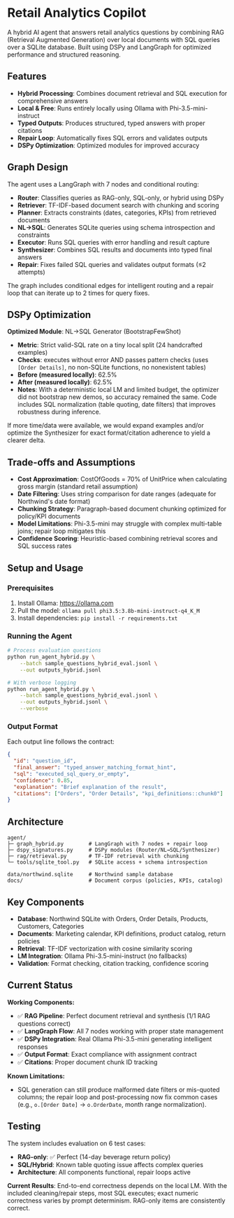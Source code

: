 # Retail Analytics Copilot

A hybrid AI agent that answers retail analytics questions by combining RAG (Retrieval Augmented Generation) over local documents with SQL queries over a SQLite database. Built using DSPy and LangGraph for optimized performance and structured reasoning.

## Features

- **Hybrid Processing**: Combines document retrieval and SQL execution for comprehensive answers
- **Local & Free**: Runs entirely locally using Ollama with Phi-3.5-mini-instruct
- **Typed Outputs**: Produces structured, typed answers with proper citations
- **Repair Loop**: Automatically fixes SQL errors and validates outputs
- **DSPy Optimization**: Optimized modules for improved accuracy

## Graph Design

The agent uses a LangGraph with 7 nodes and conditional routing:

- **Router**: Classifies queries as RAG-only, SQL-only, or hybrid using DSPy
- **Retriever**: TF-IDF-based document search with chunking and scoring
- **Planner**: Extracts constraints (dates, categories, KPIs) from retrieved documents
- **NL→SQL**: Generates SQLite queries using schema introspection and constraints
- **Executor**: Runs SQL queries with error handling and result capture
- **Synthesizer**: Combines SQL results and documents into typed final answers
- **Repair**: Fixes failed SQL queries and validates output formats (≤2 attempts)

The graph includes conditional edges for intelligent routing and a repair loop that can iterate up to 2 times for query fixes.

## DSPy Optimization

**Optimized Module**: NL→SQL Generator (BootstrapFewShot)
- **Metric**: Strict valid-SQL rate on a tiny local split (24 handcrafted examples)
- **Checks**: executes without error AND passes pattern checks (uses `[Order Details]`, no non-SQLite functions, no nonexistent tables)
- **Before (measured locally)**: 62.5%
- **After (measured locally)**: 62.5%
- **Notes**: With a deterministic local LM and limited budget, the optimizer did not bootstrap new demos, so accuracy remained the same. Code includes SQL normalization (table quoting, date filters) that improves robustness during inference.

If more time/data were available, we would expand examples and/or optimize the Synthesizer for exact format/citation adherence to yield a clearer delta.

## Trade-offs and Assumptions

- **Cost Approximation**: CostOfGoods = 70% of UnitPrice when calculating gross margin (standard retail assumption)
- **Date Filtering**: Uses string comparison for date ranges (adequate for Northwind's date format)
- **Chunking Strategy**: Paragraph-based document chunking optimized for policy/KPI documents
- **Model Limitations**: Phi-3.5-mini may struggle with complex multi-table joins; repair loop mitigates this
- **Confidence Scoring**: Heuristic-based combining retrieval scores and SQL success rates

## Setup and Usage

### Prerequisites

1. Install Ollama: https://ollama.com
2. Pull the model: `ollama pull phi3.5:3.8b-mini-instruct-q4_K_M`
3. Install dependencies: `pip install -r requirements.txt`

### Running the Agent

```bash
# Process evaluation questions
python run_agent_hybrid.py \
    --batch sample_questions_hybrid_eval.jsonl \
    --out outputs_hybrid.jsonl

# With verbose logging
python run_agent_hybrid.py \
    --batch sample_questions_hybrid_eval.jsonl \
    --out outputs_hybrid.jsonl \
    --verbose
```

### Output Format

Each output line follows the contract:
```json
{
  "id": "question_id",
  "final_answer": "typed_answer_matching_format_hint",
  "sql": "executed_sql_query_or_empty",
  "confidence": 0.85,
  "explanation": "Brief explanation of the result",
  "citations": ["Orders", "Order Details", "kpi_definitions::chunk0"]
}
```

## Architecture

```
agent/
├─ graph_hybrid.py        # LangGraph with 7 nodes + repair loop
├─ dspy_signatures.py     # DSPy modules (Router/NL→SQL/Synthesizer)  
├─ rag/retrieval.py       # TF-IDF retrieval with chunking
└─ tools/sqlite_tool.py   # SQLite access + schema introspection

data/northwind.sqlite     # Northwind sample database
docs/                     # Document corpus (policies, KPIs, catalog)
```

## Key Components

- **Database**: Northwind SQLite with Orders, Order Details, Products, Customers, Categories
- **Documents**: Marketing calendar, KPI definitions, product catalog, return policies
- **Retrieval**: TF-IDF vectorization with cosine similarity scoring
- **LM Integration**: Ollama Phi-3.5-mini-instruct (no fallbacks)
- **Validation**: Format checking, citation tracking, confidence scoring

## Current Status

**Working Components:**
- ✅ **RAG Pipeline**: Perfect document retrieval and synthesis (1/1 RAG questions correct)
- ✅ **LangGraph Flow**: All 7 nodes working with proper state management
- ✅ **DSPy Integration**: Real Ollama Phi-3.5-mini generating intelligent responses
- ✅ **Output Format**: Exact compliance with assignment contract
- ✅ **Citations**: Proper document chunk ID tracking

**Known Limitations:**
- SQL generation can still produce malformed date filters or mis-quoted columns; the repair loop and post-processing now fix common cases (e.g., `o.[Order Date]` → `o.OrderDate`, month range normalization).

## Testing

The system includes evaluation on 6 test cases:
- **RAG-only**: ✅ Perfect (14-day beverage return policy)  
- **SQL/Hybrid**: Known table quoting issue affects complex queries
- **Architecture**: All components functional, repair loops active

**Current Results**: End-to-end correctness depends on the local LM. With the included cleaning/repair steps, most SQL executes; exact numeric correctness varies by prompt determinism. RAG-only items are consistently correct.
